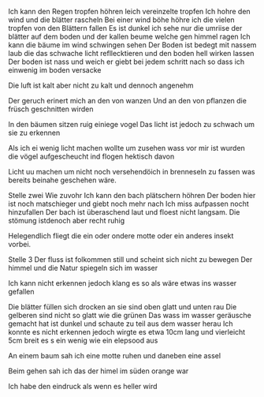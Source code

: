 Ich kann den Regen tropfen höhren leich vereinzelte tropfen
Ich hohre den wind und die blätter rascheln
Bei einer wind böhe höhre ich die vielen tropfen von den Blättern fallen
Es ist dunkel ich sehe nur die umriise der blätter auf dem boden und der kallen beume welche gen himmel ragen
Ich kann die bäume im wind schwingen sehen
Der Boden ist bedegt mit nassem laub die das schwache licht refllecktieren und den boden hell wirken lassen
Der boden ist nass und weich er giebt bei jedem schritt nach so dass ich einwenig im boden versacke

Die luft ist kalt aber nicht zu kalt und dennoch angenehm

Der geruch erinert mich an den von wanzen
Und an den von pflanzen die früsch geschnitten wirden

In den bäumen sitzen ruig einiege vogel 
Das licht ist jedoch zu schwach um sie zu erkennen

Als ich ei wenig licht machen wollte um zusehen wass vor mir ist wurden die vögel aufgescheucht ind flogen hektisch davon

Licht uu machen um nicht noch versehendöich in brenneseln zu fassen was bereits beinahe geschehen wäre.



Stelle zwei
Wie zuvohr
Ich kann den bach plätschern höhren 
Der boden hier ist noch matschieger und giebt noch mehr nach 
Ich miss aufpassen nocht hinzufallen
Der bach ist überaschend laut und floest nicht langsam. Die stömung istdenoch aber recht ruhig 

Helegendlich fliegt die ein oder ondere motte oder ein anderes insekt vorbei.



Stelle 3
Der fluss ist folkommen still und scheint sich nicht zu bewegen
Der himmel und die Natur spiegeln sich im wasser

Ich kann nicht erkennen jedoch klang es so als wäre etwas ins wasser gefallen

Die blätter füllen sich drocken an sie sind oben glatt und unten rau
Die gelberen sind nicht so glatt wie die grünen
Das wass im wasser geräusche gemacht hat ist dunkel und schaute zu teil aus dem wasser herau
Ich konnte es nicht erkennen jedoch wirgte es etwa 10cm lang und vierleicht 5cm breit es s ein wenig wie ein elepsood aus

An einem baum sah ich eine motte ruhen und daneben eine assel

Beim gehen sah ich das der himel im süden orange war

Ich habe den eindruck als wenn es heller wird
